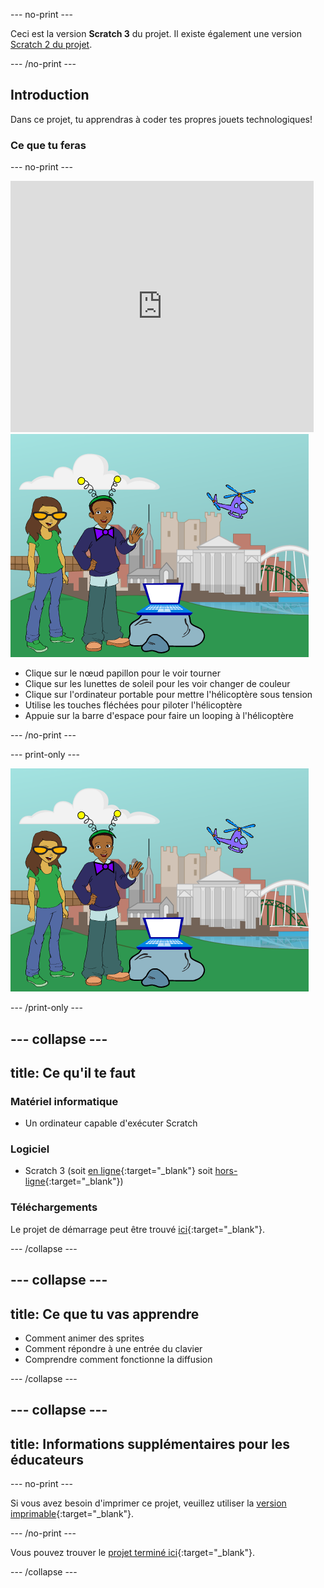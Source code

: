 --- no-print ---

Ceci est la version **Scratch 3** du projet. Il existe également une version [Scratch 2 du projet](https://projects.raspberrypi.org/fr-FR/projects/tech-toys-scratch2).

--- /no-print ---

## Introduction

Dans ce projet, tu apprendras à coder tes propres jouets technologiques!

### Ce que tu feras

--- no-print ---

<div class="scratch-preview">
  <iframe allowtransparency="true" width="485" height="402" src="https://scratch.mit.edu/projects/embed/301514002/?autostart=false" frameborder="0" scrolling="no"></iframe>
  <img src="images/toys-final.png">
</div>

+ Clique sur le nœud papillon pour le voir tourner
+ Clique sur les lunettes de soleil pour les voir changer de couleur
+ Clique sur l'ordinateur portable pour mettre l'hélicoptère sous tension
+ Utilise les touches fléchées pour piloter l'hélicoptère
+ Appuie sur la barre d'espace pour faire un looping à l'hélicoptère

--- /no-print ---

--- print-only ---

![projet terminé](images/toys-final.png)

--- /print-only ---

--- collapse ---
---
title: Ce qu'il te faut
---

### Matériel informatique

+ Un ordinateur capable d'exécuter Scratch

### Logiciel

+ Scratch 3 (soit [en ligne](https://rpf.io/scratchon){:target="_blank"} soit [hors-ligne](https://rpf.io/scratchoff){:target="_blank"})

### Téléchargements

Le projet de démarrage peut être trouvé [ici](https://rpf.io/p/fr-FR/tech-toys-go){:target="_blank"}.

--- /collapse ---

--- collapse ---
---
title: Ce que tu vas apprendre
---

- Comment animer des sprites
- Comment répondre à une entrée du clavier
- Comprendre comment fonctionne la diffusion

--- /collapse ---

--- collapse ---
---
title: Informations supplémentaires pour les éducateurs
---

--- no-print ---

Si vous avez besoin d'imprimer ce projet, veuillez utiliser la [version imprimable](https://projects.raspberrypi.org/fr-FR/projects/tech-toys/print){:target="_blank"}.

--- /no-print ---

Vous pouvez trouver le [projet terminé ici](https://rpf.io/p/fr-FR/tech-toys-get){:target="_blank"}.

--- /collapse ---
